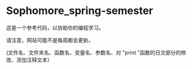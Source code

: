 # Sophomore_spring-semester

这是一个参考代码，以协助你的编程学习。

请注意，网站可能不是每周都会更新。

(文件名、文件夹名、函数名、变量名、参数名、对 "print "函数的日文部分的修改、添加注释文本）

